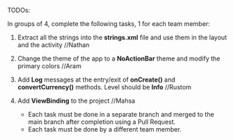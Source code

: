 
TODOs:

In groups of 4, complete the following tasks, 1 for each team member:
1. Extract all the strings into the **strings.xml** file and use them in the layout and the activity //Nathan
2. Change the theme of the app to a **NoActionBar** theme and modify the primary colors //Aram
3. Add **Log** messages at the entry/exit of **onCreate()** and **convertCurrency()** methods. Level should be **Info** //Rustom
4. Add **ViewBinding** to the project //Mahsa

    - Each task must be done in a separate branch and merged to the main branch
    after completion using a Pull Request.
    - Each task must be done by a different team member.
